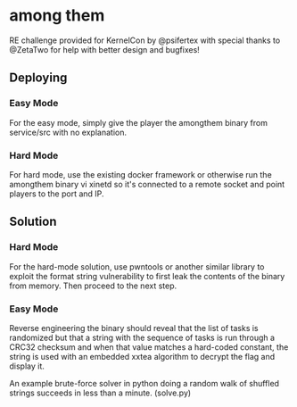 # among them

RE challenge provided for KernelCon by @psifertex with special thanks to @ZetaTwo for help with better design and bugfixes!


## Deploying 

### Easy Mode

For the easy mode, simply give the player the amongthem binary from service/src with no explanation.

### Hard Mode

For hard mode, use the existing docker framework or otherwise run the amongthem binary vi xinetd so it's connected to a remote socket and point players to the port and IP. 

## Solution

### Hard Mode 
For the hard-mode solution, use pwntools or another similar library to exploit the format string vulnerability to first leak the contents of the binary from memory. Then proceed to the next step.

### Easy Mode
Reverse engineering the binary should reveal that the list of tasks is randomized but that a string with the sequence of tasks is run through a CRC32 checksum and when that value matches a hard-coded constant, the string is used with an embedded xxtea algorithm to decrypt the flag and display it.

An example brute-force solver in python doing a random walk of shuffled strings succeeds in less than a minute.  (solve.py)
